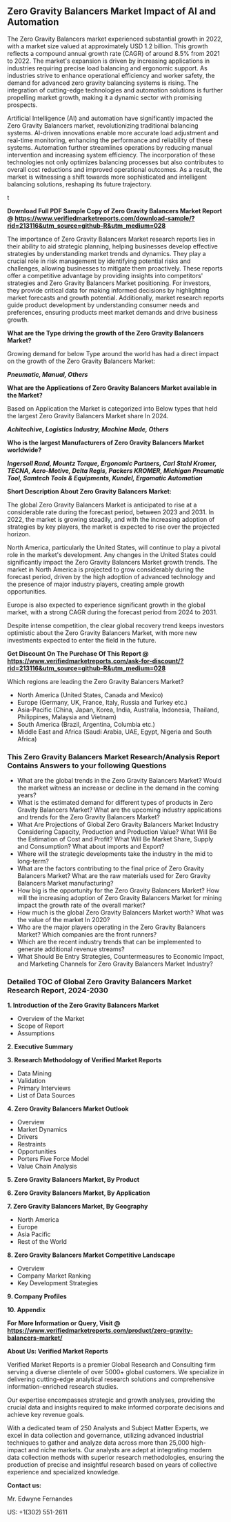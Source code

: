 <h2>Zero Gravity Balancers Market Impact of AI and Automation</h2><p>The Zero Gravity Balancers market experienced substantial growth in 2022, with a market size valued at approximately USD 1.2 billion. This growth reflects a compound annual growth rate (CAGR) of around 8.5% from 2021 to 2022. The market's expansion is driven by increasing applications in industries requiring precise load balancing and ergonomic support. As industries strive to enhance operational efficiency and worker safety, the demand for advanced zero gravity balancing systems is rising. The integration of cutting-edge technologies and automation solutions is further propelling market growth, making it a dynamic sector with promising prospects.</p><p>Artificial Intelligence (AI) and automation have significantly impacted the Zero Gravity Balancers market, revolutionizing traditional balancing systems. AI-driven innovations enable more accurate load adjustment and real-time monitoring, enhancing the performance and reliability of these systems. Automation further streamlines operations by reducing manual intervention and increasing system efficiency. The incorporation of these technologies not only optimizes balancing processes but also contributes to overall cost reductions and improved operational outcomes. As a result, the market is witnessing a shift towards more sophisticated and intelligent balancing solutions, reshaping its future trajectory.</p>t</p><p id="" class=""><strong>Download Full PDF Sample Copy of Zero Gravity Balancers Market Report @ <a href="https://www.verifiedmarketreports.com/download-sample/?rid=213116&utm_source=github-R&utm_medium=028" target="_blank">https://www.verifiedmarketreports.com/download-sample/?rid=213116&utm_source=github-R&utm_medium=028</a></strong></p><p>The importance of&nbsp;Zero Gravity Balancers Market research reports lies in their ability to aid strategic planning, helping businesses develop effective strategies by understanding market trends and dynamics. They play a crucial role in risk management by identifying potential risks and challenges, allowing businesses to mitigate them proactively. These reports offer a competitive advantage by providing insights into competitors' strategies and Zero Gravity Balancers Market positioning. For investors, they provide critical data for making informed decisions by highlighting market forecasts and growth potential. Additionally, market research reports guide product development by understanding consumer needs and preferences, ensuring products meet market demands and drive business growth.</p><p><strong>What are the&nbsp;Type driving the growth of the Zero Gravity Balancers Market?</strong></p><p id="" class="">Growing demand for below Type around the world has had a direct impact on the growth of the Zero Gravity Balancers Market:</p><em><strong>Pneumatic, Manual, Others</strong></em></p><strong>What are the&nbsp;Applications&nbsp;of Zero Gravity Balancers Market available in the Market?</strong></p><p id="" class="">Based on Application the Market is categorized into Below types that held the largest Zero Gravity Balancers Market share In 2024.</p><em><strong>Achitechive, Logistics Industry, Machine Made, Others</strong></em></p><strong>Who is the largest Manufacturers of Zero Gravity Balancers Market worldwide?</strong></p><p><em><strong>Ingersoll Rand, Mountz Torque, Ergonomic Partners, Carl Stahl Kromer, TECNA, Aero-Motive, Delta Regis, Packers KROMER, Michigan Pneumatic Tool, Samtech Tools & Equipments, Kundel, Ergomatic Automation</strong></em></p><p id="" class=""><strong>Short Description About Zero Gravity Balancers Market:</strong></p><p>The global Zero Gravity Balancers Market is anticipated to rise at a considerable rate during the forecast period, between 2023 and 2031. In 2022, the market is growing steadily, and with the increasing adoption of strategies by key players, the market is expected to rise over the projected horizon.</p><p>North America, particularly the United States, will continue to play a pivotal role in the market's development. Any changes in the United States could significantly impact the Zero Gravity Balancers Market growth trends. The market in North America is projected to grow considerably during the forecast period, driven by the high adoption of advanced technology and the presence of major industry players, creating ample growth opportunities.</p><p>Europe is also expected to experience significant growth in the global market, with a strong CAGR during the forecast period from 2024 to 2031.</p><p>Despite intense competition, the clear global recovery trend keeps investors optimistic about the Zero Gravity Balancers Market, with more new investments expected to enter the field in the future.</p><p id="" class=""><strong>Get Discount On The Purchase Of This Report @ <a href="https://www.verifiedmarketreports.com/ask-for-discount/?rid=213116&utm_source=github-R&utm_medium=028" target="_blank">https://www.verifiedmarketreports.com/ask-for-discount/?rid=213116&utm_source=github-R&utm_medium=028</a></strong></p>Which regions are leading the Zero Gravity Balancers Market?</p><ul><li>North America (United States, Canada and Mexico)</li><li>Europe (Germany, UK, France, Italy, Russia and Turkey etc.)</li><li>Asia-Pacific (China, Japan, Korea, India, Australia, Indonesia, Thailand, Philippines, Malaysia and Vietnam)</li><li>South America (Brazil, Argentina, Columbia etc.)</li><li>Middle East and Africa (Saudi Arabia, UAE, Egypt, Nigeria and South Africa)</li></ul><h3 id="" class="">This Zero Gravity Balancers Market Research/Analysis Report Contains Answers to your following Questions</h3><ul><li>What are the global trends in the Zero Gravity Balancers Market? Would the market witness an increase or decline in the demand in the coming years?</li><li>What is the estimated demand for different types of products in Zero Gravity Balancers Market? What are the upcoming industry applications and trends for the Zero Gravity Balancers Market?</li><li>What Are Projections of Global Zero Gravity Balancers Market Industry Considering Capacity, Production and Production Value? What Will Be the Estimation of Cost and Profit? What Will Be Market Share, Supply and Consumption? What about imports and Export?</li><li>Where will the strategic developments take the industry in the mid to long-term?</li><li>What are the factors contributing to the final price of Zero Gravity Balancers Market? What are the raw materials used for Zero Gravity Balancers Market manufacturing?</li><li>How big is the opportunity for the Zero Gravity Balancers Market? How will the increasing adoption of Zero Gravity Balancers Market for mining impact the growth rate of the overall market?</li><li>How much is the global Zero Gravity Balancers Market worth? What was the value of the market In 2020?</li><li>Who are the major players operating in the Zero Gravity Balancers Market? Which companies are the front runners?</li><li>Which are the recent industry trends that can be implemented to generate additional revenue streams?</li><li>What Should Be Entry Strategies, Countermeasures to Economic Impact, and Marketing Channels for Zero Gravity Balancers Market Industry?</li></ul><h3 id="" class="">Detailed TOC of Global Zero Gravity Balancers Market Research Report, 2024-2030</h3><p id="" class=""><strong>1. Introduction of the Zero Gravity Balancers Market</strong></p><ul><li>Overview of the Market</li><li>Scope of Report</li><li>Assumptions</li></ul><p id="" class=""><strong>2. Executive Summary</strong></p><p id="" class=""><strong>3. Research Methodology of Verified Market Reports</strong></p><ul><li>Data Mining</li><li>Validation</li><li>Primary Interviews</li><li>List of Data Sources</li></ul><p id="" class=""><strong>4. Zero Gravity Balancers Market Outlook</strong></p><ul><li>Overview</li><li>Market Dynamics</li><li>Drivers</li><li>Restraints</li><li>Opportunities</li><li>Porters Five Force Model</li><li>Value Chain Analysis</li></ul><p id="" class=""><strong>5. Zero Gravity Balancers Market, By Product</strong></p><p id="" class=""><strong>6. Zero Gravity Balancers Market, By Application</strong></p><p id="" class=""><strong>7. Zero Gravity Balancers Market, By Geography</strong></p><ul><li>North America</li><li>Europe</li><li>Asia Pacific</li><li>Rest of the World</li></ul><p id="" class=""><strong>8. Zero Gravity Balancers Market Competitive Landscape</strong></p><ul><li>Overview</li><li>Company Market Ranking</li><li>Key Development Strategies</li></ul><p id="" class=""><strong>9. Company Profiles</strong></p><p id="" class=""><strong>10. Appendix</strong></p><p id="" class=""><strong>For More Information or Query, Visit @ <a href="https://www.verifiedmarketreports.com/product/zero-gravity-balancers-market/" target="_blank">https://www.verifiedmarketreports.com/product/zero-gravity-balancers-market/</a></strong></p><p id="" class=""><strong>About Us: Verified Market Reports</strong></p><p id="" class="">Verified Market Reports is a premier Global Research and Consulting firm serving a diverse clientele of over 5000+ global customers. We specialize in delivering cutting-edge analytical research solutions and comprehensive information-enriched research studies.</p><p id="" class="">Our expertise encompasses strategic and growth analyses, providing the crucial data and insights required to make informed corporate decisions and achieve key revenue goals.</p><p id="" class="">With a dedicated team of 250 Analysts and Subject Matter Experts, we excel in data collection and governance, utilizing advanced industrial techniques to gather and analyze data across more than 25,000 high-impact and niche markets. Our analysts are adept at integrating modern data collection methods with superior research methodologies, ensuring the production of precise and insightful research based on years of collective experience and specialized knowledge.</p><p id="" class=""><strong>Contact us:</strong></p><p id="" class="">Mr. Edwyne Fernandes</p><p id="" class="">US: +1(302) 551-2611</p>